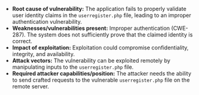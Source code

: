 - **Root cause of vulnerability:** The application fails to properly validate user identity claims in the `userregister.php` file, leading to an improper authentication vulnerability.
- **Weaknesses/vulnerabilities present:** Improper authentication (CWE-287). The system does not sufficiently prove that the claimed identity is correct.
- **Impact of exploitation:** Exploitation could compromise confidentiality, integrity, and availability.
- **Attack vectors:** The vulnerability can be exploited remotely by manipulating inputs to the `userregister.php` file.
- **Required attacker capabilities/position:** The attacker needs the ability to send crafted requests to the vulnerable `userregister.php` file on the remote server.